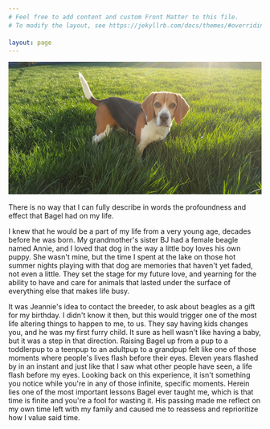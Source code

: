 ```yaml
---
# Feel free to add content and custom Front Matter to this file.
# To modify the layout, see https://jekyllrb.com/docs/themes/#overriding-theme-defaults

layout: page
---
```

![](assets/bagel-cropped-compressed.jpg)

There is no way that I can fully describe in words the profoundness and effect that Bagel had on my life.

I knew that he would be a part of my life from a very young age, decades before he was born. My grandmother's sister BJ had a female beagle named Annie, and I loved that dog in the way a little boy loves his own puppy. She wasn't mine, but the time I spent at the lake on those hot summer nights playing with that dog are memories that haven't yet faded, not even a little. They set the stage for my future love, and yearning for the ability to have and care for animals that lasted under the surface of everything else that makes life busy.

It was Jeannie's idea to contact the breeder, to ask about beagles as a gift for my birthday. I didn't know it then, but this would trigger one of the most life altering things to happen to me, to us. They say having kids changes you, and he was my first furry child. It sure as hell wasn't like having a baby, but it was a step in that direction. Raising Bagel up from a pup to a toddlerpup to a teenpup to an adultpup to a grandpup felt like one of those moments where people's lives flash before their eyes. Eleven years flashed by in an instant and just like that I saw what other people have seen, a life flash before my eyes. Looking back on this experience, it isn't something you notice while you're in any of those infinite, specific moments. Herein lies one of the most important lessons Bagel ever taught me, which is that time is finite and you're a fool for wasting it. His passing made me reflect on my own time left with my family and caused me to reassess and reprioritize how I value said time.